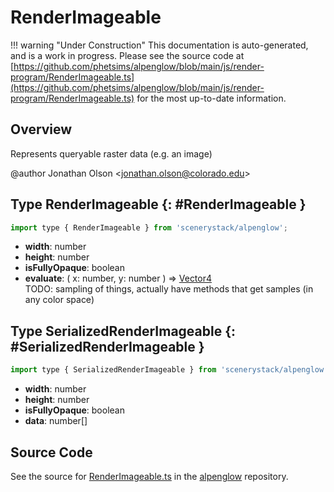 # RenderImageable

!!! warning "Under Construction"
    This documentation is auto-generated, and is a work in progress. Please see the source code at
    [https://github.com/phetsims/alpenglow/blob/main/js/render-program/RenderImageable.ts](https://github.com/phetsims/alpenglow/blob/main/js/render-program/RenderImageable.ts) for the most up-to-date information.

## Overview

Represents queryable raster data (e.g. an image)

@author Jonathan Olson &lt;jonathan.olson@colorado.edu&gt;

## Type RenderImageable {: #RenderImageable }


```js
import type { RenderImageable } from 'scenerystack/alpenglow';
```


- **width**: <span style="color: hsla(calc(var(--md-hue) + 180deg),80%,40%,1);">number</span>
- **height**: <span style="color: hsla(calc(var(--md-hue) + 180deg),80%,40%,1);">number</span>
- **isFullyOpaque**: <span style="color: hsla(calc(var(--md-hue) + 180deg),80%,40%,1);">boolean</span>
- **evaluate**: ( x: <span style="color: hsla(calc(var(--md-hue) + 180deg),80%,40%,1);">number</span>, y: <span style="color: hsla(calc(var(--md-hue) + 180deg),80%,40%,1);">number</span> ) =&gt; [Vector4](../dot/Vector4.md)
<br>  TODO: sampling of things, actually have methods that get samples (in any color space)




## Type SerializedRenderImageable {: #SerializedRenderImageable }


```js
import type { SerializedRenderImageable } from 'scenerystack/alpenglow';
```


- **width**: <span style="color: hsla(calc(var(--md-hue) + 180deg),80%,40%,1);">number</span>
- **height**: <span style="color: hsla(calc(var(--md-hue) + 180deg),80%,40%,1);">number</span>
- **isFullyOpaque**: <span style="color: hsla(calc(var(--md-hue) + 180deg),80%,40%,1);">boolean</span>
- **data**: <span style="color: hsla(calc(var(--md-hue) + 180deg),80%,40%,1);">number</span>[]




## Source Code

See the source for [RenderImageable.ts](https://github.com/phetsims/alpenglow/blob/main/js/render-program/RenderImageable.ts) in the [alpenglow](https://github.com/phetsims/alpenglow) repository.
